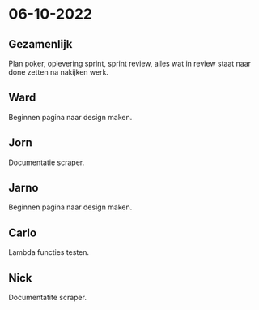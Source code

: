 # 06-10-2022 

## Gezamenlijk 
Plan poker, oplevering sprint, sprint review, alles wat in review staat naar done zetten na nakijken werk.

## Ward
Beginnen pagina naar design maken.

## Jorn 
Documentatie scraper.

## Jarno
Beginnen pagina naar design maken.

## Carlo
Lambda functies testen.

## Nick
Documentatite scraper.
